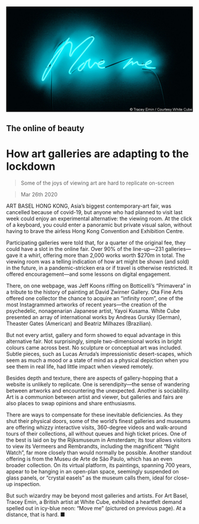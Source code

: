 ![](./images/20200328_BKP007_0.jpg)

## The online of beauty

# How art galleries are adapting to the lockdown

> Some of the joys of viewing art are hard to replicate on-screen

> Mar 26th 2020

ART BASEL HONG KONG, Asia’s biggest contemporary-art fair, was cancelled because of covid-19, but anyone who had planned to visit last week could enjoy an experimental alternative: the viewing room. At the click of a keyboard, you could enter a panoramic but private visual salon, without having to brave the airless Hong Kong Convention and Exhibition Centre.

Participating galleries were told that, for a quarter of the original fee, they could have a slot in the online fair. Over 90% of the line-up—231 galleries—gave it a whirl, offering more than 2,000 works worth $270m in total. The viewing room was a telling indication of how art might be shown (and sold) in the future, in a pandemic-stricken era or if travel is otherwise restricted. It offered encouragement—and some lessons on digital engagement.

There, on one webpage, was Jeff Koons riffing on Botticelli’s “Primavera” in a tribute to the history of painting at David Zwirner Gallery. Ota Fine Arts offered one collector the chance to acquire an “infinity room”, one of the most Instagrammed artworks of recent years—the creation of the psychedelic, nonagenarian Japanese artist, Yayoi Kusama. White Cube presented an array of international works by Andreas Gursky (German), Theaster Gates (American) and Beatriz Milhazes (Brazilian).

But not every artist, gallery and form showed to equal advantage in this alternative fair. Not surprisingly, simple two-dimensional works in bright colours came across best. No sculpture or conceptual art was included. Subtle pieces, such as Lucas Arruda’s impressionistic desert-scapes, which seem as much a mood or a state of mind as a physical depiction when you see them in real life, had little impact when viewed remotely.

Besides depth and texture, there are aspects of gallery-hopping that a website is unlikely to replicate. One is serendipity—the sense of wandering between artworks and encountering the unexpected. Another is sociability. Art is a communion between artist and viewer, but galleries and fairs are also places to swap opinions and share enthusiasms.

There are ways to compensate for these inevitable deficiencies. As they shut their physical doors, some of the world’s finest galleries and museums are offering whizzy interactive visits, 360-degree videos and walk-around tours of their collections, all without queues and high ticket prices. One of the best is laid on by the Rijksmuseum in Amsterdam; its tour allows visitors to view its Vermeers and Rembrandts, including the magnificent “Night Watch”, far more closely than would normally be possible. Another standout offering is from the Museu de Arte de São Paulo, which has an even broader collection. On its virtual platform, its paintings, spanning 700 years, appear to be hanging in an open-plan space, seemingly suspended on glass panels, or “crystal easels” as the museum calls them, ideal for close-up inspection.

But such wizardry may be beyond most galleries and artists. For Art Basel, Tracey Emin, a British artist at White Cube, exhibited a heartfelt demand spelled out in icy-blue neon: “Move me” (pictured on previous page). At a distance, that is hard. ■